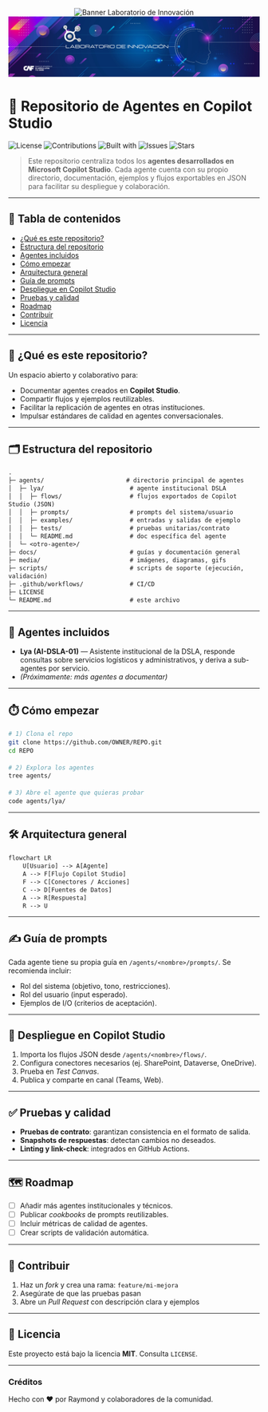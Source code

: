 <p align="center">
  <img src="./media/ImageMain.png" alt="Banner Laboratorio de Innovación"/>
  <img src="./media/d00f3a1f-c7e0-4a5b-943b-3bc872e4740e.webp" alt="Banner Laboratorio de Innovación"/>
</p>


# 🤖 Repositorio de Agentes en Copilot Studio

![License](https://img.shields.io/badge/license-MIT-informational)
![Contributions](https://img.shields.io/badge/contributions-welcome-success)
![Built with](https://img.shields.io/badge/built%20with-Microsoft%20Copilot%20Studio-0078D4)
![Issues](https://img.shields.io/github/issues/OWNER/REPO)
![Stars](https://img.shields.io/github/stars/OWNER/REPO)

> Este repositorio centraliza todos los **agentes desarrollados en Microsoft Copilot Studio**. Cada agente cuenta con su propio directorio, documentación, ejemplos y flujos exportables en JSON para facilitar su despliegue y colaboración.

---

## 🧭 Tabla de contenidos

* [¿Qué es este repositorio?](#-qué-es-este-repositorio)
* [Estructura del repositorio](#-estructura-del-repositorio)
* [Agentes incluidos](#-agentes-incluidos)
* [Cómo empezar](#-cómo-empezar)
* [Arquitectura general](#-arquitectura-general)
* [Guía de prompts](#-guía-de-prompts)
* [Despliegue en Copilot Studio](#-despliegue-en-copilot-studio)
* [Pruebas y calidad](#-pruebas-y-calidad)
* [Roadmap](#-roadmap)
* [Contribuir](#-contribuir)
* [Licencia](#-licencia)

---

## 📌 ¿Qué es este repositorio?

Un espacio abierto y colaborativo para:

* Documentar agentes creados en **Copilot Studio**.
* Compartir flujos y ejemplos reutilizables.
* Facilitar la replicación de agentes en otras instituciones.
* Impulsar estándares de calidad en agentes conversacionales.

---

## 🗂️ Estructura del repositorio

```text
.
├─ agents/                       # directorio principal de agentes
│  ├─ lya/                        # agente institucional DSLA
│  │  ├─ flows/                   # flujos exportados de Copilot Studio (JSON)
│  │  ├─ prompts/                 # prompts del sistema/usuario
│  │  ├─ examples/                # entradas y salidas de ejemplo
│  │  ├─ tests/                   # pruebas unitarias/contrato
│  │  └─ README.md                # doc específica del agente
│  └─ <otro-agente>/
├─ docs/                          # guías y documentación general
├─ media/                         # imágenes, diagramas, gifs
├─ scripts/                       # scripts de soporte (ejecución, validación)
├─ .github/workflows/             # CI/CD
├─ LICENSE
└─ README.md                      # este archivo
```

---

## 🤖 Agentes incluidos

* **Lya (AI-DSLA-01)** — Asistente institucional de la DSLA, responde consultas sobre servicios logísticos y administrativos, y deriva a sub-agentes por servicio.
* *(Próximamente: más agentes a documentar)*

---

## ⏱️ Cómo empezar

```bash
# 1) Clona el repo
git clone https://github.com/OWNER/REPO.git
cd REPO

# 2) Explora los agentes
tree agents/

# 3) Abre el agente que quieras probar
code agents/lya/
```

---

## 🛠️ Arquitectura general

```mermaid
flowchart LR
    U[Usuario] --> A[Agente]
    A --> F[Flujo Copilot Studio]
    F --> C[Conectores / Acciones]
    C --> D[Fuentes de Datos]
    A --> R[Respuesta]
    R --> U
```

---

## ✍️ Guía de prompts

Cada agente tiene su propia guía en `/agents/<nombre>/prompts/`.
Se recomienda incluir:

* Rol del sistema (objetivo, tono, restricciones).
* Rol del usuario (input esperado).
* Ejemplos de I/O (criterios de aceptación).

---

## 🚀 Despliegue en Copilot Studio

1. Importa los flujos JSON desde `/agents/<nombre>/flows/`.
2. Configura conectores necesarios (ej. SharePoint, Dataverse, OneDrive).
3. Prueba en *Test Canvas*.
4. Publica y comparte en canal (Teams, Web).

---

## ✅ Pruebas y calidad

* **Pruebas de contrato**: garantizan consistencia en el formato de salida.
* **Snapshots de respuestas**: detectan cambios no deseados.
* **Linting y link-check**: integrados en GitHub Actions.

---

## 🗺️ Roadmap

* [ ] Añadir más agentes institucionales y técnicos.
* [ ] Publicar *cookbooks* de prompts reutilizables.
* [ ] Incluir métricas de calidad de agentes.
* [ ] Crear scripts de validación automática.

---

## 🤝 Contribuir

1. Haz un *fork* y crea una rama: `feature/mi-mejora`
2. Asegúrate de que las pruebas pasan
3. Abre un *Pull Request* con descripción clara y ejemplos

---

## 📄 Licencia

Este proyecto está bajo la licencia **MIT**. Consulta `LICENSE`.

---

### Créditos

Hecho con ❤️ por Raymond y colaboradores de la comunidad.
